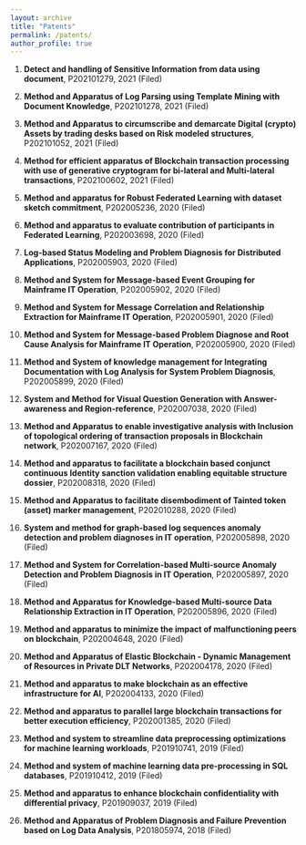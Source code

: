 ```yaml
---
layout: archive
title: "Patents"
permalink: /patents/
author_profile: true
---
```

1. **Detect and handling of Sensitive Information from data using document**, P202101279, 2021 (Filed)

1. **Method and Apparatus of Log Parsing using Template Mining with Document Knowledge**, P202101278, 2021 (Filed)

1. **Method and Apparatus to circumscribe and demarcate Digital (crypto) Assets by trading desks based on Risk modeled structures**, P202101052, 2021 (Filed)

1. **Method for efficient apparatus of Blockchain transaction processing with use of generative cryptogram for bi-lateral and Multi-lateral transactions**, P202100602, 2021 (Filed)	

1. **Method and apparatus for Robust Federated Learning with dataset sketch commitment**, P202005236, 2020 (Filed)	

1. **Method and apparatus to evaluate contribution of participants in Federated Learning**, P202003698, 2020 (Filed)

1. **Log-based Status Modeling and Problem Diagnosis for Distributed Applications**, P202005903, 2020 (Filed)	

1. **Method and System for Message-based Event Grouping for Mainframe IT Operation**, P202005902, 2020 (Filed)	

1. **Method and System for Message Correlation and Relationship Extraction for Mainframe IT Operation**, P202005901, 2020 (Filed)	

1. **Method and System for Message-based Problem Diagnose and Root Cause Analysis for Mainframe IT Operation**, P202005900, 2020 (Filed)	

1. **Method and System of knowledge management for Integrating Documentation with Log Analysis for System Problem Diagnosis**, P202005899, 2020 (Filed)	

1. **System and Method for Visual Question Generation with Answer-awareness and Region-reference**, P202007038, 2020 (Filed)	

1. **Method and Apparatus to enable investigative analysis with Inclusion of topological ordering of transaction proposals in Blockchain network**, P202007167, 2020 (Filed)	

1. **Method and apparatus to facilitate a blockchain based conjunct continuous Identity sanction validation enabling equitable structure dossier**, P202008318, 2020 (Filed)	

1. **Method and Apparatus to facilitate disembodiment of Tainted token (asset) marker management**, P202010288, 2020 (Filed)	

1. **System and method for graph-based log sequences anomaly detection and problem diagnoses in IT operation**, P202005898, 2020 (Filed)	

1. **Method and System for Correlation-based Multi-source Anomaly Detection and Problem Diagnosis in IT Operation**, P202005897, 2020 (Filed)	

1. **Method and Apparatus for Knowledge-based Multi-source Data Relationship Extraction in IT Operation**, P202005896, 2020 (Filed)

1. **Method and apparatus to minimize the impact of malfunctioning peers on blockchain**, P202004648, 2020 (Filed)	

1. **Method and Apparatus of Elastic Blockchain - Dynamic Management of Resources in Private DLT Networks**, P202004178, 2020 (Filed)

1. **Method and apparatus to make blockchain as an effective infrastructure for AI**, P202004133, 2020 (Filed)	

1. **Method and apparatus to parallel large blockchain transactions for better execution efficiency**, P202001385, 2020 (Filed)

1. **Method and system to streamline data preprocessing optimizations for machine learning workloads**, P201910741, 2019 (Filed)

1. **Method and system of machine learning data pre-processing in SQL databases**, P201910412, 2019 (Filed)

1. **Method and apparatus to enhance blockchain confidentiality with differential privacy**, P201909037, 2019 (Filed)	

1. **Method and Apparatus of Problem Diagnosis and Failure Prevention based on Log Data Analysis**, P201805974, 2018 (Filed)
